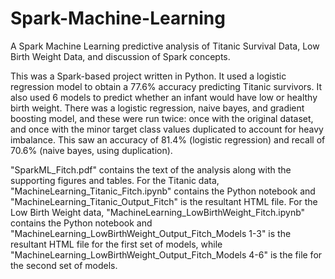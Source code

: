 # Spark-Machine-Learning

A Spark Machine Learning predictive analysis of Titanic Survival Data, Low Birth Weight Data, and discussion of Spark concepts.

This was a Spark-based project written in Python. It used a logistic regression model to obtain a 77.6% accuracy predicting Titanic survivors. It also used 6 models to predict whether an infant would have low or healthy birth weight. There was a logistic regression, naive bayes, and gradient boosting model, and these were run twice: once with the original dataset, and once with the minor target class values duplicated to account for heavy imbalance. This saw an accuracy of 81.4% (logistic regression) and recall of 70.6% (naive bayes, using duplication).

"SparkML_Fitch.pdf" contains the text of the analysis along with the supporting figures and tables. 
For the Titanic data, "MachineLearning_Titanic_Fitch.ipynb" contains the Python notebook and "MachineLearning_Titanic_Output_Fitch" is the resultant HTML file.
For the Low Birth Weight data, "MachineLearning_LowBirthWeight_Fitch.ipynb" contains the Python notebook and "MachineLearning_LowBirthWeight_Output_Fitch_Models 1-3" is the resultant HTML file for the first set of models, while "MachineLearning_LowBirthWeight_Output_Fitch_Models 4-6" is the file for the second set of models.
